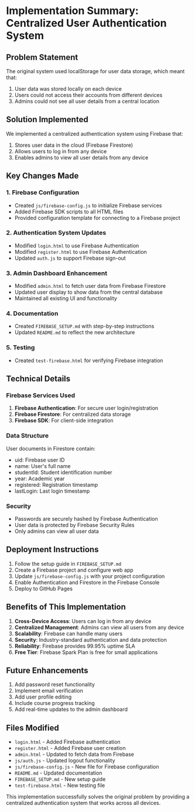 # Implementation Summary: Centralized User Authentication System

## Problem Statement
The original system used localStorage for user data storage, which meant that:
1. User data was stored locally on each device
2. Users could not access their accounts from different devices
3. Admins could not see all user details from a central location

## Solution Implemented
We implemented a centralized authentication system using Firebase that:
1. Stores user data in the cloud (Firebase Firestore)
2. Allows users to log in from any device
3. Enables admins to view all user details from any device

## Key Changes Made

### 1. Firebase Configuration
- Created `js/firebase-config.js` to initialize Firebase services
- Added Firebase SDK scripts to all HTML files
- Provided configuration template for connecting to a Firebase project

### 2. Authentication System Updates
- Modified `login.html` to use Firebase Authentication
- Modified `register.html` to use Firebase Authentication
- Updated `auth.js` to support Firebase sign-out

### 3. Admin Dashboard Enhancement
- Modified `admin.html` to fetch user data from Firebase Firestore
- Updated user display to show data from the central database
- Maintained all existing UI and functionality

### 4. Documentation
- Created `FIREBASE_SETUP.md` with step-by-step instructions
- Updated `README.md` to reflect the new architecture

### 5. Testing
- Created `test-firebase.html` for verifying Firebase integration

## Technical Details

### Firebase Services Used
1. **Firebase Authentication**: For secure user login/registration
2. **Firebase Firestore**: For centralized data storage
3. **Firebase SDK**: For client-side integration

### Data Structure
User documents in Firestore contain:
- uid: Firebase user ID
- name: User's full name
- studentId: Student identification number
- year: Academic year
- registered: Registration timestamp
- lastLogin: Last login timestamp

### Security
- Passwords are securely hashed by Firebase Authentication
- User data is protected by Firebase Security Rules
- Only admins can view all user data

## Deployment Instructions

1. Follow the setup guide in `FIREBASE_SETUP.md`
2. Create a Firebase project and configure web app
3. Update `js/firebase-config.js` with your project configuration
4. Enable Authentication and Firestore in the Firebase Console
5. Deploy to GitHub Pages

## Benefits of This Implementation

1. **Cross-Device Access**: Users can log in from any device
2. **Centralized Management**: Admins can view all users from any device
3. **Scalability**: Firebase can handle many users
4. **Security**: Industry-standard authentication and data protection
5. **Reliability**: Firebase provides 99.95% uptime SLA
6. **Free Tier**: Firebase Spark Plan is free for small applications

## Future Enhancements

1. Add password reset functionality
2. Implement email verification
3. Add user profile editing
4. Include course progress tracking
5. Add real-time updates to the admin dashboard

## Files Modified

- `login.html` - Added Firebase authentication
- `register.html` - Added Firebase user creation
- `admin.html` - Updated to fetch data from Firebase
- `js/auth.js` - Updated logout functionality
- `js/firebase-config.js` - New file for Firebase configuration
- `README.md` - Updated documentation
- `FIREBASE_SETUP.md` - New setup guide
- `test-firebase.html` - New testing file

This implementation successfully solves the original problem by providing a centralized authentication system that works across all devices.